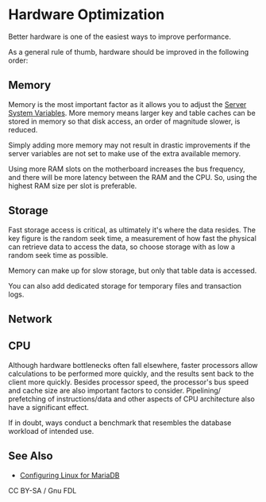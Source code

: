 # Hardware Optimization

Better hardware is one of the easiest ways to improve performance.

As a general rule of thumb, hardware should be improved in the following order:

## Memory

Memory is the most important factor as it allows you to adjust the [Server System Variables](system-variables/server-system-variables.md). More memory means larger key and table caches can be stored in memory so that disk access, an order of magnitude slower, is reduced.

Simply adding more memory may not result in drastic improvements if the server variables are not set to make use of the extra available memory.

Using more RAM slots on the motherboard increases the bus frequency, and there will be more latency between the RAM and the CPU. So, using the highest RAM size per slot is preferable.

## Storage

Fast storage access is critical, as ultimately it's where the data resides. The key figure is the random seek time, a measurement of how fast the physical can retrieve data to access the data, so choose storage with as low a random seek time as possible.

Memory can make up for slow storage, but only that table data is accessed.

You can also add dedicated storage for temporary files and transaction logs.

## Network

## CPU

Although hardware bottlenecks often fall elsewhere, faster processors allow calculations to be performed more quickly, and the results sent back to the client more quickly. Besides processor speed, the processor's bus speed and cache size are also important factors to consider. Pipelining/ prefetching of instructions/data and other aspects of CPU architecture also have a significant effect.

If in doubt, ways conduct a benchmark that resembles the database workload of intended use.

## See Also

* [Configuring Linux for MariaDB](../../server-management/install-and-upgrade-mariadb/mariadb-performance-advanced-configurations/configuring-linux-for-mariadb.md)

CC BY-SA / Gnu FDL
